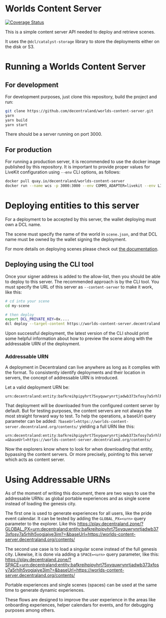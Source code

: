 # Worlds Content Server

[![Coverage Status](https://coveralls.io/repos/github/decentraland/worlds-content-server/badge.svg)](https://coveralls.io/github/decentraland/worlds-content-server)


This is a simple content server API needed to deploy and retrieve scenes.

It uses the `@dcl/catalyst-storage` library to store the deployments either on the disk or S3.


# Running a Worlds Content Server
## For development
For development purposes, just clone this repository, build the project and 
run:
```bash
git clone https://github.com/decentraland/worlds-content-server.git
yarn
yarn build
yarn start
```
There should be a server running on port 3000.

## For production
For running a production server, it is recommended to use the docker image 
published by this repository. It is important to provide proper values for 
LiveKit configuration using `--env` CLI options, as follows:
```bash
docker pull quay.io/decentraland/worlds-content-server
docker run --name wcs -p 3000:3000 --env COMMS_ADAPTER=livekit --env LIVEKIT_HOST=<your livekit url> --env LIVEKIT_API_KEY=<your api key> --env LIVEKIT_API_SECRET=<your secret>  quay.io/decentraland/worlds-content-server
```

# Deploying entities to this server

For a deployment to be accepted by this server, the wallet deploying must own a DCL name.

The scene must specify the name of the world in `scene.json`, and that DCL name must be owned by the wallet signing the deployment.

For more details on deploying scenes please check out [the documentation](https://docs.decentraland.org/creator/worlds/about/#publish-a-world).


## Deploying using the CLI tool

Once your signer address is added to the allow-list, then you should be able to deploy to this server. The recommended approach is by the CLI tool. You must specify the URL of this server as `--content-server` to make it work, like this:

```bash
# cd into your scene
cd my-scene

# then deploy
export DCL_PRIVATE_KEY=0x....
dcl deploy --target-content https://worlds-content-server.decentraland.org
```

Upon successful deployment, the latest version of the CLI should print some helpful information about how to preview the scene along with the addressable URN of the deployment.

### Addressable URN

A deployment in Decentraland can live anywhere as long as it complies with the format. To consistently identify deployments and their location in servers, the concept of addressable URN is introduced.

Let a valid deployment URN be:
```
urn:decentraland:entity:bafkreihpipyhrt75xyquwrynrtjadwb373xfosy7a5rhlh5vogjajye3im
```

That deployment will be downloaded from the configured content server by default. But for testing purposes, the content servers are not always the most straight forward way to test. To help the operations, a baseUrl query parameter can be added: `?baseUrl=https://worlds-content-server.decentraland.org/contents/` yielding a full URN like this:

```
urn:decentraland:entity:bafkreihpipyhrt75xyquwrynrtjadwb373xfosy7a5rhlh5vogjajye3im?=&baseUrl=https://worlds-content-server.decentraland.org/contents/
```

Now the explorers know where to look for when downloading that entity, bypassing the content servers. Or more precisely, pointing to this server which acts as content server.

# Using Addressable URNs

As of the moment of writing this document, there are two ways to use the addressable URNs: as global portable experiences and as single scene instead of loading the genesis city.

The first one is used to generate experiences for all users, like the pride event calendar. It can be tested by adding the `GLOBAL_PX=<urn>` query parameter to the explorer. Like this https://play.decentraland.zone/?GLOBAL_PX=urn:decentraland:entity:bafkreihpipyhrt75xyquwrynrtjadwb373xfosy7a5rhlh5vogjajye3im?=&baseUrl=https://worlds-content-server.decentraland.org/contents/

The second use case is to load a singular scene instead of the full genesis city. Likewise, it is done via adding a `SPACE=<urn>` query parameter, like this: https://play.decentraland.zone/?SPACE=urn:decentraland:entity:bafkreihpipyhrt75xyquwrynrtjadwb373xfosy7a5rhlh5vogjajye3im?=&baseUrl=https://worlds-content-server.decentraland.org/contents/

Portable experiences and single scenes (spaces) can be used at the same time to generate dynamic experiences.

These flows are designed to improve the user experience in the areas like onboarding experiences, helper calendars for events, and for debugging purposes among others.
